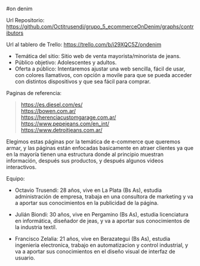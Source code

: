 #on denim

Url Repositorio: https://github.com/Octitrusendi/grupo_5_ecommerceOnDenim/graphs/contributors

Url al tablero de Trello: https://trello.com/b/i29XQC5Z/ondenim

- Temática del sitio: Sitio web de venta mayorista/minorista de jeans. 
- Público objetivo: Adolescentes y adultos. 
- Oferta a público: Intentaremos ajustar una web sencilla, fácil de usar, con colores llamativos, con opción a movile para que se pueda acceder con distintos dispositivos y que sea fácil para comprar. 

Paginas de referencia: 
> https://es.diesel.com/es/ \
> https://bowen.com.ar/  \
> https://herenciacustomgarage.com.ar/ \
> https://www.pepejeans.com/en_int/ \
> https://www.detroitjeans.com.ar/  

Elegimos estas páginas por la temática de e-commerce que queremos armar, y las páginas están enfocadas basicamente en atraer clientes ya que en la mayoría tienen una estructura donde al principio muestran información, después sus productos, y después algunos videos interactivos.

Equipo: 
- Octavio Trusendi: 28 años, vive en La Plata (Bs As), estudia administración de empresa, trabaja en una consultora de marketing y va a aportar sus conocimientos en la publicidad de la página. 

- Julián Biondi: 30 años, vive en Pergamino (Bs As), estudia licenciatura en informática, diseñador de jeas, y va a aportar sus conocimientos de la industria textíl.

- Francisco Zelalia: 21 años, vive en Berazategui (Bs As), estudia ingenieria electronica, trabajo en automatizacion y control industrial, y va a aportar sus conocimientos en el diseño visual de interfaz de usuario. 



